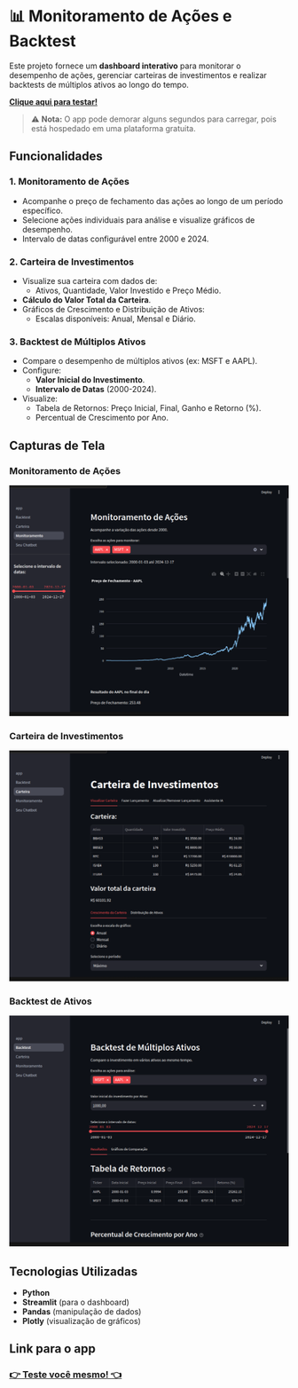 # 📊 Monitoramento de Ações e Backtest

Este projeto fornece um **dashboard interativo** para monitorar o desempenho de ações, gerenciar carteiras de investimentos e realizar backtests de múltiplos ativos ao longo do tempo.

**[ Clique aqui para testar! ](https://backinvest.streamlit.app/)**
> ⚠️ **Nota:** O app pode demorar alguns segundos para carregar, pois está hospedado em uma plataforma gratuita.


##  Funcionalidades

### 1. **Monitoramento de Ações**
- Acompanhe o preço de fechamento das ações ao longo de um período específico.
- Selecione ações individuais para análise e visualize gráficos de desempenho.
- Intervalo de datas configurável entre 2000 e 2024.

### 2. **Carteira de Investimentos**
- Visualize sua carteira com dados de:
  - Ativos, Quantidade, Valor Investido e Preço Médio.
- **Cálculo do Valor Total da Carteira**.
- Gráficos de Crescimento e Distribuição de Ativos:
  - Escalas disponíveis: Anual, Mensal e Diário.

### 3. **Backtest de Múltiplos Ativos**
- Compare o desempenho de múltiplos ativos (ex: MSFT e AAPL).
- Configure:
  - **Valor Inicial do Investimento**.
  - **Intervalo de Datas** (2000-2024).
- Visualize:
  - Tabela de Retornos: Preço Inicial, Final, Ganho e Retorno (%).
  - Percentual de Crescimento por Ano.

##  Capturas de Tela

### Monitoramento de Ações
![Monitoramento de Ações](./img/monitoramento_acoes.png)

### Carteira de Investimentos
![Carteira de Investimentos](./img/carteira_investimentos.png)

### Backtest de Ativos
![Backtest de Ativos](./img/backtest_ativos.png)

##  Tecnologias Utilizadas
- **Python**
- **Streamlit** (para o dashboard)
- **Pandas** (manipulação de dados)
- **Plotly** (visualização de gráficos)

## Link para o app

### **[👉 Teste você mesmo! 👈](https://backinvest.streamlit.app/)**


